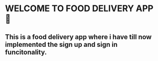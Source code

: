 # WELCOME TO FOOD DELIVERY APP 👋
<!-- HERE WILL BE THE DISCRIPTIVE FEATURE OF APP -->

## This is a food delivery app where i have till now implemented the sign up and sign in funcitonality. 